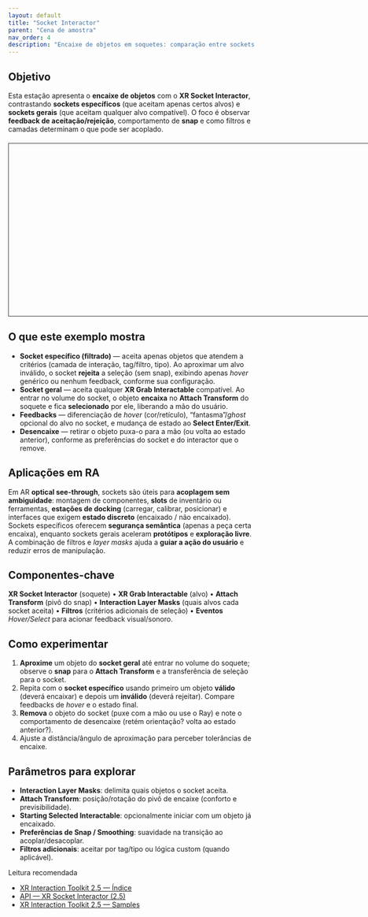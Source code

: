 ```yaml
---
layout: default
title: "Socket Interactor"
parent: "Cena de amostra"
nav_order: 4
description: "Encaixe de objetos em soquetes: comparação entre sockets específicos (filtrados) e sockets gerais; feedback de aceitação e parâmetros de snap."
---
```


## Objetivo
Esta estação apresenta o **encaixe de objetos** com o **XR Socket Interactor**, contrastando **sockets específicos** (que aceitam apenas certos alvos) e **sockets gerais** (que aceitam qualquer alvo compatível). O foco é observar **feedback de aceitação/rejeição**, comportamento de **snap** e como filtros e camadas determinam o que pode ser acoplado.


<div style="
    width: 780px; 
    height: 350px; 
    overflow: hidden; 
    margin: 20px auto;
    border: 1px solid #333; /* Opcional: para ver o limite do corte */
">
    <img src="{{ '/assets/img/cena-amostra/UI_Socket.png' | relative_url }}" 
         alt="Parte de Socket Interactor" 
         style="
            display: block; 
            position: relative; 
            top: -255px; /* Desloca a imagem 300px para cima */
            margin: 0 auto;
         " />
</div>

## O que este exemplo mostra
- **Socket específico (filtrado)** — aceita apenas objetos que atendem a critérios (camada de interação, tag/filtro, tipo). Ao aproximar um alvo inválido, o socket **rejeita** a seleção (sem snap), exibindo apenas *hover* genérico ou nenhum feedback, conforme sua configuração.  
- **Socket geral** — aceita qualquer **XR Grab Interactable** compatível. Ao entrar no volume do socket, o objeto **encaixa** no **Attach Transform** do soquete e fica **selecionado** por ele, liberando a mão do usuário.  
- **Feedbacks** — diferenciação de *hover* (cor/retículo), “fantasma”/*ghost* opcional do alvo no socket, e mudança de estado ao **Select Enter/Exit**.  
- **Desencaixe** — retirar o objeto puxa-o para a mão (ou volta ao estado anterior), conforme as preferências do socket e do interactor que o remove.

## Aplicações em RA
Em AR **optical see-through**, sockets são úteis para **acoplagem sem ambiguidade**: montagem de componentes, **slots** de inventário ou ferramentas, **estações de docking** (carregar, calibrar, posicionar) e interfaces que exigem **estado discreto** (encaixado / não encaixado). Sockets específicos oferecem **segurança semântica** (apenas a peça certa encaixa), enquanto sockets gerais aceleram **protótipos** e **exploração livre**. A combinação de filtros e *layer masks* ajuda a **guiar a ação do usuário** e reduzir erros de manipulação.

## Componentes-chave
**XR Socket Interactor** (soquete) • **XR Grab Interactable** (alvo) • **Attach Transform** (pivô do snap) • **Interaction Layer Masks** (quais alvos cada socket aceita) • **Filtros** (critérios adicionais de seleção) • **Eventos** *Hover/Select* para acionar feedback visual/sonoro.

## Como experimentar
1. **Aproxime** um objeto do **socket geral** até entrar no volume do soquete; observe o **snap** para o **Attach Transform** e a transferência de seleção para o socket.  
2. Repita com o **socket específico** usando primeiro um objeto **válido** (deverá encaixar) e depois um **inválido** (deverá rejeitar). Compare feedbacks de *hover* e o estado final.  
3. **Remova** o objeto do socket (puxe com a mão ou use o Ray) e note o comportamento de desencaixe (retém orientação? volta ao estado anterior?).  
4. Ajuste a distância/ângulo de aproximação para perceber tolerâncias de encaixe.

## Parâmetros para explorar
- **Interaction Layer Masks**: delimita quais objetos o socket aceita.  
- **Attach Transform**: posição/rotação do pivô de encaixe (conforto e previsibilidade).  
- **Starting Selected Interactable**: opcionalmente iniciar com um objeto já encaixado.  
- **Preferências de Snap / Smoothing**: suavidade na transição ao acoplar/desacoplar.  
- **Filtros adicionais**: aceitar por tag/tipo ou lógica custom (quando aplicável).

Leitura recomendada  
- [XR Interaction Toolkit 2.5 — Índice](https://docs.unity3d.com/Packages/com.unity.xr.interaction.toolkit@2.5/manual/index.html)  
- [API — XR Socket Interactor (2.5)](https://docs.unity3d.com/Packages/com.unity.xr.interaction.toolkit@2.5/api/UnityEngine.XR.Interaction.Toolkit.XRSocketInteractor.html)  
- [XR Interaction Toolkit 2.5 — Samples](https://docs.unity3d.com/Packages/com.unity.xr.interaction.toolkit@2.5/manual/samples.html)
